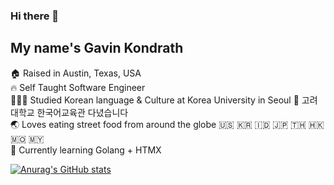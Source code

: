 ### Hi there 👋
## My name's Gavin Kondrath

🏠 Raised in Austin, Texas, USA</br>
🔥 Self Taught Software Engineer</br>
👩🏻‍🎓 Studied Korean language & Culture at Korea University in Seoul 🏫 고려대학교 한국어교육관 다녔습니다</br>
🌏 Loves eating street food from around the globe 🇺🇸 🇰🇷 🇮🇩 🇯🇵 🇹🇭 🇭🇰 🇲🇴 🇲🇾</br>
🌱 Currently learning Golang + HTMX</br>

[![Anurag's GitHub stats](https://github-readme-stats.vercel.app/api?username=gavink97&show_icons=true&theme=transparent)](https://github.com/anuraghazra/github-readme-stats)
